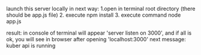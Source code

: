launch this server locally in next way: 
1.open in terminal root directory (there should be app.js file)
2. execute npm install
3. execute command node app.js

result: in console of terminal will appear 'server listen on 3000', and if all is ok, you will see in browser after opening 
'localhost:3000' next message: kuber api is running